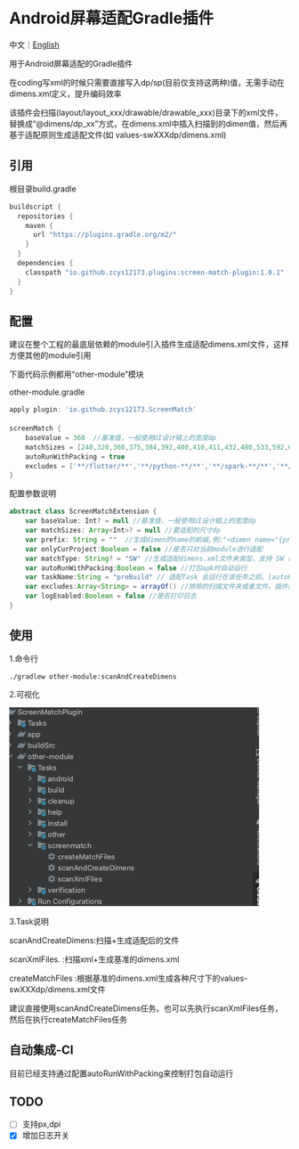 # Android屏幕适配Gradle插件

中文｜[English](https://github.com/zcys12173/ScreenMatchPlugin/blob/main/README.md)

用于Android屏幕适配的Gradle插件

在coding写xml的时候只需要直接写入dp/sp(目前仅支持这两种)值，无需手动在dimens.xml定义，提升编码效率

该插件会扫描(layout/layout_xxx/drawable/drawable_xxx)目录下的xml文件，替换成“@dimens/dp_xx”方式，在dimens.xml中插入扫描到的dimen值，然后再基于适配原则生成适配文件(如 values-swXXXdp/dimens.xml)

## 引用
根目录build.gradle

```gradle
buildscript {
  repositories {
    maven {
      url "https://plugins.gradle.org/m2/"
    }
  }
  dependencies {
    classpath "io.github.zcys12173.plugins:screen-match-plugin:1.0.1"
  }
}
```

## 配置
建议在整个工程的最底层依赖的module引入插件生成适配dimens.xml文件，这样方便其他的module引用

下面代码示例都用“other-module”模块

other-module.gradle
```gradle
apply plugin: 'io.github.zcys12173.ScreenMatch'

screenMatch {
    baseValue = 360  //基准值，一般使用UI设计稿上的宽度dp
    matchSizes = [240,320,360,375,384,392,400,410,411,432,480,533,592,600,640,662,720,768,800,811,820,960,961,1024,1024,1280,1365] //要适配的尺寸dp
    autoRunWithPacking = true
    excludes = ['**/flutter/**','**/python-**/**','**/spark-**/**','**/video_player_android/**','**/webview_flutter_android/**']
}
```  

配置参数说明
```gradle
abstract class ScreenMatchExtension {
    var baseValue: Int? = null //基准值，一般使用UI设计稿上的宽度dp
    var matchSizes: Array<Int>? = null //要适配的尺寸dp
    var prefix: String = ""  //生成dimen的name的前缀,例:"<dimen name="{prefix}{dp/sp}_11">11dp</dimen> ",如果未设置，则默认未"{dp/sp}_11"
    var onlyCurProject:Boolean = false //是否只对当前module进行适配
    var matchType: String? = "SW" //生成适配dimens.xml文件夹类型，支持 SW（屏幕最小宽度）、W（窗口宽度）、H（窗口高度）
    var autoRunWithPacking:Boolean = false //打包apk时自动运行
    var taskName:String = "preBuild" // 适配Task 会运行在该任务之前。[autoRunWithPacking]为true的时候生效。默认preBuld
    var excludes:Array<String> = arrayOf() //排除的扫描文件夹或者文件。插件默认是扫描该工程下的所有的子工程
    var logEnabled:Boolean = false //是否打印日志
}
```  

## 使用

1.命令行

```shell
./gradlew other-module:scanAndCreateDimens
```

2.可视化

![Image text](https://raw.githubusercontent.com/zcys12173/ScreenMatchPlugin/main/images/task_position.png)

3.Task说明

scanAndCreateDimens:扫描+生成适配后的文件

scanXmlFiles.      :扫描xml+生成基准的dimens.xml

createMatchFiles   :根据基准的dimens.xml生成各种尺寸下的values-swXXXdp/dimens.xml文件

建议直接使用scanAndCreateDimens任务。也可以先执行scanXmlFiles任务，然后在执行createMatchFiles任务


## 自动集成-CI
目前已经支持通过配置autoRunWithPacking来控制打包自动运行

## TODO

* [ ] 支持px,dpi
* [x] 增加日志开关
